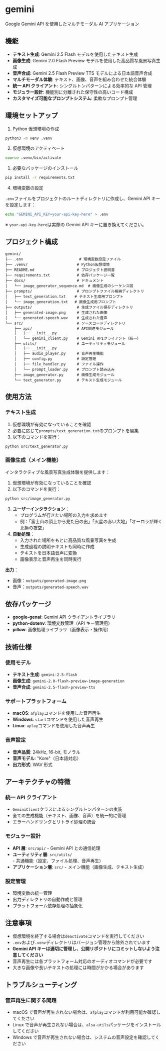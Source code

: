 # gemini

Google Gemini API を使用したマルチモーダル AI アプリケーション

## 機能

- **テキスト生成**: Gemini 2.5 Flash モデルを使用したテキスト生成
- **画像生成**: Gemini 2.0 Flash Preview モデルを使用した高品質な風景写真生成
- **音声合成**: Gemini 2.5 Flash Preview TTS モデルによる日本語音声合成
- **マルチモーダル体験**: テキスト、画像、音声を組み合わせた統合体験
- **統一 API クライアント**: シングルトンパターンによる効率的な API 管理
- **モジュラー設計**: 機能別に分離された保守性の高いコード構成
- **カスタマイズ可能なプロンプトシステム**: 柔軟なプロンプト管理

## 環境セットアップ

1. Python 仮想環境の作成

```bash
python3 -m venv .venv
```

2. 仮想環境のアクティベート

```bash
source .venv/bin/activate
```

1. 必要なパッケージのインストール

```bash
pip install -r requirements.txt
```

4. 環境変数の設定

`.env`ファイルをプロジェクトのルートディレクトリに作成し、Gemini API キーを設定します：

```bash
echo "GEMINI_API_KEY=your-api-key-here" > .env
```

※ `your-api-key-here`は実際の Gemini API キーに置き換えてください。

## プロジェクト構成

```
gemini/
├── .env                         # 環境変数設定ファイル
├── .venv/                      # Python仮想環境
├── README.md                   # プロジェクト説明書
├── requirements.txt            # 依存パッケージ一覧
├── docs/                       # ドキュメント
│   └── image_generator_sequence.md  # 画像生成のシーケンス図
├── prompts/                    # プロンプトファイル格納ディレクトリ
│   ├── text_generation.txt    # テキスト生成用プロンプト
│   └── image_generation.txt   # 画像生成用プロンプト
├── outputs/                    # 生成ファイル保存ディレクトリ
│   ├── generated-image.png     # 生成された画像
│   └── generated-speech.wav    # 生成された音声
└── src/                        # ソースコードディレクトリ
    ├── api/                    # API関連モジュール
    │   ├── __init__.py
    │   └── gemini_client.py    # Gemini APIクライアント（統一）
    ├── utils/                  # ユーティリティモジュール
    │   ├── __init__.py
    │   ├── audio_player.py     # 音声再生機能
    │   ├── config.py           # 設定管理
    │   ├── file_handler.py     # ファイル操作
    │   └── prompt_loader.py    # プロンプト読み込み
    ├── image_generator.py      # 画像生成モジュール
    └── text_generator.py       # テキスト生成モジュール
```

## 使用方法

### テキスト生成

1. 仮想環境が有効になっていることを確認
2. 必要に応じて`prompts/text_generation.txt`のプロンプトを編集
3. 以下のコマンドを実行：

```bash
python src/text_generator.py
```

### 画像生成（メイン機能）

インタラクティブな風景写真生成体験を提供します：

1. 仮想環境が有効になっていることを確認
2. 以下のコマンドを実行：

```bash
python src/image_generator.py
```

3. **ユーザーインタラクション**：
   - プログラムが行きたい場所の入力を求めます
   - 例：「富士山の頂上から見た日の出」「火星の赤い大地」「オーロラが輝く北極の夜空」
4. **自動処理**：
   - 入力された場所をもとに高品質な風景写真を生成
   - 生成過程の説明テキストも同時に作成
   - テキストを日本語音声に変換
   - 画像表示と音声再生を同時実行

**出力**：

- 画像：`outputs/generated-image.png`
- 音声：`outputs/generated-speech.wav`

## 依存パッケージ

- **google-genai**: Gemini API クライアントライブラリ
- **python-dotenv**: 環境変数管理（API キー管理用）
- **pillow**: 画像処理ライブラリ（画像表示・操作用）

## 技術仕様

### 使用モデル

- **テキスト生成**: `gemini-2.5-flash`
- **画像生成**: `gemini-2.0-flash-preview-image-generation`
- **音声合成**: `gemini-2.5-flash-preview-tts`

### サポートプラットフォーム

- **macOS**: `afplay`コマンドを使用した音声再生
- **Windows**: `start`コマンドを使用した音声再生
- **Linux**: `aplay`コマンドを使用した音声再生

### 音声設定

- **音声品質**: 24kHz, 16-bit, モノラル
- **音声モデル**: "Kore"（日本語対応）
- **出力形式**: WAV 形式

## アーキテクチャの特徴

### 統一 API クライアント

- `GeminiClient`クラスによるシングルトンパターンの実装
- 全ての生成機能（テキスト、画像、音声）を統一的に管理
- エラーハンドリングとリトライ処理の統合

### モジュラー設計

- **API 層**: `src/api/` - Gemini API との通信処理
- **ユーティリティ層**: `src/utils/` - 共通機能（設定、ファイル処理、音声再生）
- **アプリケーション層**: `src/` - メイン機能（画像生成、テキスト生成）

### 設定管理

- 環境変数の統一管理
- 出力ディレクトリの自動作成と管理
- プラットフォーム依存処理の抽象化

## 注意事項

- 仮想環境を終了する場合は`deactivate`コマンドを実行してください
- `.env`および`.venv`ディレクトリはバージョン管理から除外されています
- **Gemini API キーは適切に管理し、公開リポジトリにコミットしないよう注意してください**
- 音声再生には各プラットフォーム対応のオーディオコマンドが必要です
- 大きな画像や長いテキストの処理には時間がかかる場合があります

## トラブルシューティング

### 音声再生に関する問題

- macOS で音声が再生されない場合は、`afplay`コマンドが利用可能か確認してください
- Linux で音声が再生されない場合は、`alsa-utils`パッケージをインストールしてください
- Windows で音声が再生されない場合は、システムの音声設定を確認してください
